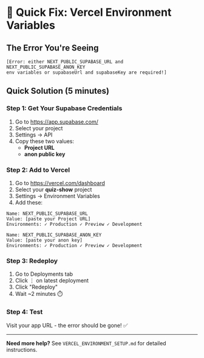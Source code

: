 # 🚀 Quick Fix: Vercel Environment Variables

## The Error You're Seeing
```
[Error: either NEXT_PUBLIC_SUPABASE_URL and NEXT_PUBLIC_SUPABASE_ANON_KEY 
env variables or supabaseUrl and supabaseKey are required!]
```

## Quick Solution (5 minutes)

### Step 1: Get Your Supabase Credentials
1. Go to https://app.supabase.com/
2. Select your project
3. Settings → API
4. Copy these two values:
   - **Project URL** 
   - **anon public key**

### Step 2: Add to Vercel
1. Go to https://vercel.com/dashboard
2. Select your **quiz-show** project
3. Settings → Environment Variables
4. Add these:

```
Name: NEXT_PUBLIC_SUPABASE_URL
Value: [paste your Project URL]
Environments: ✓ Production ✓ Preview ✓ Development
```

```
Name: NEXT_PUBLIC_SUPABASE_ANON_KEY
Value: [paste your anon key]
Environments: ✓ Production ✓ Preview ✓ Development
```

### Step 3: Redeploy
1. Go to Deployments tab
2. Click ⋮ on latest deployment
3. Click "Redeploy"
4. Wait ~2 minutes ⏱️

### Step 4: Test
Visit your app URL - the error should be gone! ✅

---

**Need more help?** See `VERCEL_ENVIRONMENT_SETUP.md` for detailed instructions.
